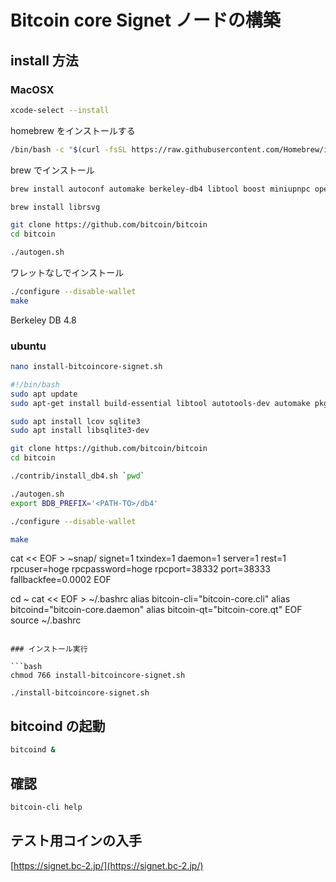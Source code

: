 # Bitcoin core Signet ノードの構築

## install 方法

### MacOSX

```bash
xcode-select --install
```

homebrew をインストールする

```bash
/bin/bash -c "$(curl -fsSL https://raw.githubusercontent.com/Homebrew/install/master/install.sh)"
```

brew でインストール

```bash
brew install autoconf automake berkeley-db4 libtool boost miniupnpc openssl pkg-config protobuf qt5 libevent

brew install librsvg
```

```bash
git clone https://github.com/bitcoin/bitcoin
cd bitcoin

./autogen.sh
```

ワレットなしでインストール

```bash
./configure --disable-wallet
make
```
Berkeley DB 4.8



### ubuntu 

```bash
nano install-bitcoincore-signet.sh
```

```bash
#!/bin/bash
sudo apt update
sudo apt-get install build-essential libtool autotools-dev automake pkg-config bsdmainutils python3 libssl-dev libevent-dev libboost-system-dev libboost-filesystem-dev libboost-chrono-dev libboost-test-dev libboost-thread-dev libminiupnpc-dev libzmq3-dev libqt5gui5 libqt5core5a libqt5dbus5 qttools5-dev qttools5-dev-tools libprotobuf-dev protobuf-compiler git ccache

sudo apt install lcov sqlite3
sudo apt install libsqlite3-dev

git clone https://github.com/bitcoin/bitcoin
cd bitcoin

./contrib/install_db4.sh `pwd`

./autogen.sh
export BDB_PREFIX='<PATH-TO>/db4'

./configure --disable-wallet

make 
```

cat << EOF > ~snap/
signet=1
txindex=1
daemon=1
server=1
rest=1
rpcuser=hoge
rpcpassword=hoge
rpcport=38332
port=38333
fallbackfee=0.0002
EOF

cd ~
cat << EOF > ~/.bashrc
alias bitcoin-cli="bitcoin-core.cli"
alias bitcoind="bitcoin-core.daemon"
alias bitcoin-qt="bitcoin-core.qt"
EOF
source ~/.bashrc
```

### インストール実行

```bash
chmod 766 install-bitcoincore-signet.sh

./install-bitcoincore-signet.sh
```


## bitcoind の起動



```bash
bitcoind &
```


## 確認

```bash
bitcoin-cli help
```

## テスト用コインの入手

[https://signet.bc-2.jp/](https://signet.bc-2.jp/)



